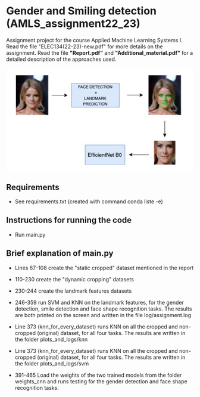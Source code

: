 # Gender and Smiling detection (AMLS_assignment22_23)
Assignment project for the course Applied Machine Learning Systems I. Read the file "ELEC134(22-23)-new.pdf" for more details on the assignment.
Read the file **"Report.pdf"** and **"Additional_material.pdf"** for a detailed description of the approaches used.

![My Image](model_face.png)

## Requirements

- See requirements.txt (created with command conda liste -e)

## Instructions for running the code

- Run main.py

## Brief explanation of main.py

- Lines 67-108 create the "static cropped" dataset mentioned in the report

- 110-230 create the "dynamic cropping" datasets

- 230-244 create the landmark features datasets

- 246-359 run SVM and KNN on the landmark features, for the gender detection, smile detection and face shape recognition tasks. The results are both printed on the screen and written in the file log/assignment.log

- Line 373 (knn_for_every_dataset) runs KNN on all the cropped and non-cropped (original) dataset, for all four tasks. The results are written in the folder plots_and_logs/knn

- Line 373 (knn_for_every_dataset) runs KNN on all the cropped and non-cropped (original) dataset, for all four tasks. The results are written in the folder plots_and_logs/svm

- 391-465 Load the weights of the two trained models from the folder weights_cnn and runs testing for the gender detection and face shape recognition tasks.
